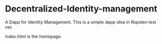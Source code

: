 # Decentralized-Identity-management

A Dapp for Identity Management. This is a simple dapp idea in Ropsten test net.

index.html is the homepage.
